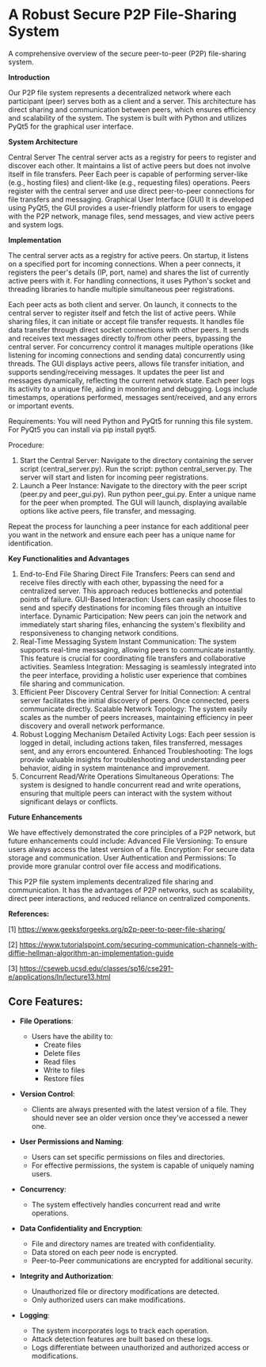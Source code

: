# A Robust Secure P2P File-Sharing System

A comprehensive overview of the secure peer-to-peer (P2P) file-sharing system.

**Introduction**

Our P2P file system represents a decentralized network where each participant (peer) serves both as a client and a server. This architecture has direct sharing and communication between peers, which ensures efficiency and scalability of the system. The system is built with Python and utilizes PyQt5 for the graphical user interface.

**System Architecture**

Central Server
The central server acts as a registry for peers to register and discover each other. It maintains a list of active peers but does not involve itself in file transfers.
Peer
Each peer is capable of performing server-like (e.g., hosting files) and client-like (e.g., requesting files) operations. Peers register with the central server and use direct peer-to-peer connections for file transfers and messaging.
Graphical User Interface (GUI)
It is developed using PyQt5, the GUI provides a user-friendly platform for users to engage with the P2P network, manage files, send messages, and view active peers and system logs.

**Implementation**

The central server acts as a registry for active peers. On startup, it listens on a specified port for incoming connections. When a peer connects, it registers the peer's details (IP, port, name) and shares the list of currently active peers with it. For handling connections, it uses Python's socket and threading libraries to handle multiple simultaneous peer registrations.

Each peer acts as both client and server. On launch, it connects to the central server to register itself and fetch the list of active peers. While sharing files, it can initiate or accept file transfer requests. It handles file data transfer through direct socket connections with other peers. It sends and receives text messages directly to/from other peers, bypassing the central server.
For concurrency control it manages multiple operations (like listening for incoming connections and sending data) concurrently using threads. The GUI displays active peers, allows file transfer initiation, and supports sending/receiving messages. It updates the peer list and messages dynamically, reflecting the current network state. Each peer logs its activity to a unique file, aiding in monitoring and debugging.  Logs include timestamps, operations performed, messages sent/received, and any errors or important events.

Requirements:
You will need Python and PyQt5 for running this file system. For PyQt5 you can install via pip install pyqt5.

Procedure:
1. Start the Central Server:
Navigate to the directory containing the server script (central_server.py).
Run the script: python central_server.py.
The server will start and listen for incoming peer registrations.
2. Launch a Peer Instance:
Navigate to the directory with the peer script (peer.py and peer_gui.py).
Run python peer_gui.py.
Enter a unique name for the peer when prompted.
The GUI will launch, displaying available options like active peers, file transfer, and messaging.

Repeat the process for launching a peer instance for each additional peer you want in the network and ensure each peer has a unique name for identification.

**Key Functionalities and Advantages**

1. End-to-End File Sharing
Direct File Transfers: Peers can send and receive files directly with each other, bypassing the need for a centralized server. This approach reduces bottlenecks and potential points of failure.
GUI-Based Interaction: Users can easily choose files to send and specify destinations for incoming files through an intuitive interface.
Dynamic Participation: New peers can join the network and immediately start sharing files, enhancing the system's flexibility and responsiveness to changing network conditions.
2. Real-Time Messaging System
Instant Communication: The system supports real-time messaging, allowing peers to communicate instantly. This feature is crucial for coordinating file transfers and collaborative activities.
Seamless Integration: Messaging is seamlessly integrated into the peer interface, providing a holistic user experience that combines file sharing and communication.
3. Efficient Peer Discovery
Central Server for Initial Connection: A central server facilitates the initial discovery of peers. Once connected, peers communicate directly.
Scalable Network Topology: The system easily scales as the number of peers increases, maintaining efficiency in peer discovery and overall network performance.
4. Robust Logging Mechanism
Detailed Activity Logs: Each peer session is logged in detail, including actions taken, files transferred, messages sent, and any errors encountered.
Enhanced Troubleshooting: The logs provide valuable insights for troubleshooting and understanding peer behavior, aiding in system maintenance and improvement.
5. Concurrent Read/Write Operations
Simultaneous Operations: The system is designed to handle concurrent read and write operations, ensuring that multiple peers can interact with the system without significant delays or conflicts.

**Future Enhancements**

We have effectively demonstrated the core principles of a P2P network, but future enhancements could include:
Advanced File Versioning: To ensure users always access the latest version of a file.
Encryption: For secure data storage and communication.
User Authentication and Permissions: To provide more granular control over file access and modifications.

This P2P file system implements decentralized file sharing and communication. It has the advantages of P2P networks, such as scalability, direct peer interactions, and reduced reliance on centralized components. 

**References:**

[1] https://www.geeksforgeeks.org/p2p-peer-to-peer-file-sharing/

[2] https://www.tutorialspoint.com/securing-communication-channels-with-diffie-hellman-algorithm-an-implementation-guide

[3] https://cseweb.ucsd.edu/classes/sp16/cse291-e/applications/ln/lecture13.html


## Core Features:

- **File Operations**: 
  - Users have the ability to:
    * Create files
    * Delete files
    * Read files
    * Write to files
    * Restore files

- **Version Control**: 
  - Clients are always presented with the latest version of a file. They should never see an older version once they've accessed a newer one.

- **User Permissions and Naming**: 
  - Users can set specific permissions on files and directories.
  - For effective permissions, the system is capable of uniquely naming users.

- **Concurrency**: 
  - The system effectively handles concurrent read and write operations.

- **Data Confidentiality and Encryption**: 
  - File and directory names are treated with confidentiality.
  - Data stored on each peer node is encrypted.
  - Peer-to-Peer communications are encrypted for additional security.

- **Integrity and Authorization**: 
  - Unauthorized file or directory modifications are detected.
  - Only authorized users can make modifications.

- **Logging**: 
  - The system incorporates logs to track each operation.
  - Attack detection features are built based on these logs. 
  - Logs differentiate between unauthorized and authorized access or modifications.

